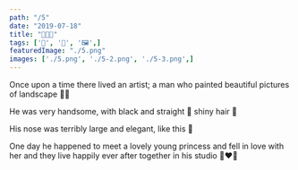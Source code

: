 ```yaml
---
path: "/5"
date: "2019-07-18"
title: "🥰🥰🥰"
tags: ['🐁', '📝', '🖼',]
featuredImage: "./5.png"
images: ['./5.png', './5-2.png', './5-3.png',]
---
```

Once upon a time there lived an artist; a man who painted beautiful pictures of landscape 🎨🎨

He was very handsome, with black and straight 🌟 shiny hair 🌟

His nose was terribly large and elegant, like this 👃

One day he happened to meet a lovely young princess and fell in love with her and they live happily ever after together in his studio 👸❤️🤴

